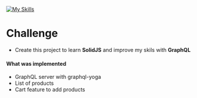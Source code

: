 [![My Skills](https://skillicons.dev/icons?i=js,ts,html,css,solidjs,graphql)](https://skillicons.dev)


# Challenge

- Create this project to learn **SolidJS** and improve my skils with **GraphQL**

#### What was implemented

- GraphQL server with graphql-yoga
- List of products 
- Cart feature to add products


